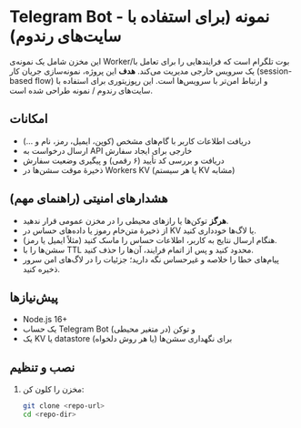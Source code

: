 # Telegram Bot - نمونه (برای استفاده با سایت‌های رندوم)

این مخزن شامل یک نمونه‌ی Worker/بوت تلگرام است که فرایندهایی را برای تعامل با یک سرویس خارجی مدیریت می‌کند. **هدف** این پروژه، نمونه‌سازی جریان کار (session-based flow) و ارتباط امن‌تر با سرویس‌ها است. این رپوزیتوری برای استفاده با سایت‌های رندوم / نمونه طراحی شده است.

## امکانات
- دریافت اطلاعات کاربر با گام‌های مشخص (کوپن، ایمیل، رمز، نام و ...)  
- ارسال درخواست به API خارجی برای ایجاد سفارش  
- دریافت و بررسی کد تأیید (۶ رقمی) و پیگیری وضعیت سفارش  
- ذخیرهٔ موقت سشن‌ها در Workers KV (یا هر سیستم KV مشابه)

## هشدارهای امنیتی (راهنمای مهم)
- **هرگز** توکن‌ها یا رازهای محیطی را در مخزن عمومی قرار ندهید.  
- از ذخیرهٔ متن‌خام رموز یا داده‌های حساس در KV یا لاگ‌ها خودداری کنید.  
- هنگام ارسال نتایج به کاربر، اطلاعات حساس را ماسک کنید (مثلاً ایمیل یا رمز).  
- سشن‌ها را با TTL محدود کنید و پس از اتمام فرایند، آن‌ها را حذف کنید.  
- پیام‌های خطا را خلاصه و غیرحساس نگه دارید؛ جزئیات را در لاگ‌های امن سرور ذخیره کنید.

## پیش‌نیازها
- Node.js 16+  
- یک حساب Telegram Bot و توکن (در متغیر محیطی)  
- یک KV یا datastore برای نگهداری سشن‌ها (یا هر روش دلخواه)

## نصب و تنظیم
1. مخزن را کلون کن:
   ```bash
   git clone <repo-url>
   cd <repo-dir>
